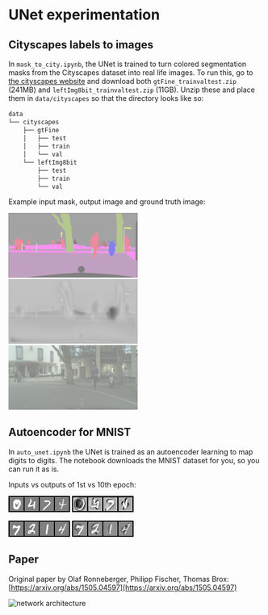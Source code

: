 # UNet experimentation

## Cityscapes labels to images
In `mask_to_city.ipynb`, the UNet is trained to turn colored segmentation masks from the Cityscapes dataset into real life images.
To run this, go to [the cityscapes website](https://www.cityscapes-dataset.com/downloads/) and download both `gtFine_trainvaltest.zip` (241MB) and `leftImg8bit_trainvaltest.zip` (11GB).
Unzip these and place them in `data/cityscapes` so that the directory looks like so:
```
data
└── cityscapes
    ├── gtFine
    │   ├── test
    │   ├── train
    │   └── val
    └── leftImg8bit
        ├── test
        ├── train
        └── val
```
Example input mask, output image and ground truth image:

![mask](ex_imgs/mask_to_city/mask_image_0.png) ![generated image](ex_imgs/mask_to_city/image_0.png) ![ground truth](ex_imgs/mask_to_city/ori_image_0.png) 

## Autoencoder for MNIST
In `auto_unet.ipynb` the UNet is trained as an autoencoder learning to map digits to digits.
The notebook downloads the MNIST dataset for you, so you can run it as is.

Inputs vs outputs of 1st vs 10th epoch:

![ori_im0](ex_imgs/auto_unet/ori_image_0.png) ![im0](ex_imgs/auto_unet/image_0.png) 

![ori_im9](ex_imgs/auto_unet/ori_image_9.png) ![im9](ex_imgs/auto_unet/image_9.png) 

## Paper
Original paper by Olaf Ronneberger, Philipp Fischer, Thomas Brox: [https://arxiv.org/abs/1505.04597](https://arxiv.org/abs/1505.04597)

![network architecture](https://i.imgur.com/jeDVpqF.png)
